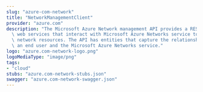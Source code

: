 ```yaml
---
slug: "azure-com-network"
title: "NetworkManagementClient"
provider: "azure.com"
description: "The Microsoft Azure Network management API provides a RESTful set of\
  \ web services that interact with Microsoft Azure Networks service to manage your\
  \ network resources. The API has entities that capture the relationship between\
  \ an end user and the Microsoft Azure Networks service."
logo: "azure.com-network-logo.png"
logoMediaType: "image/png"
tags:
- "cloud"
stubs: "azure.com-network-stubs.json"
swagger: "azure.com-network-swagger.json"
---
```

